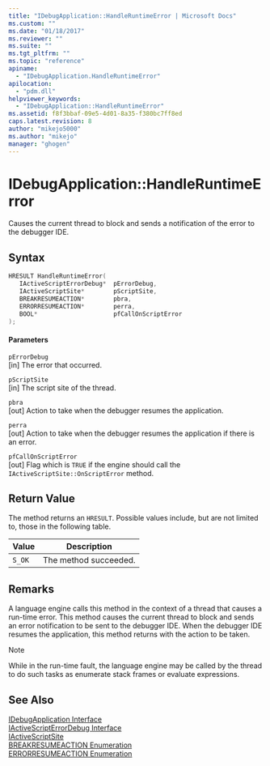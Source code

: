 ```yaml
---
title: "IDebugApplication::HandleRuntimeError | Microsoft Docs"
ms.custom: ""
ms.date: "01/18/2017"
ms.reviewer: ""
ms.suite: ""
ms.tgt_pltfrm: ""
ms.topic: "reference"
apiname: 
  - "IDebugApplication.HandleRuntimeError"
apilocation: 
  - "pdm.dll"
helpviewer_keywords: 
  - "IDebugApplication::HandleRuntimeError"
ms.assetid: f8f3bbaf-09e5-4d01-8a35-f380bc7ff8ed
caps.latest.revision: 8
author: "mikejo5000"
ms.author: "mikejo"
manager: "ghogen"
---
```

# IDebugApplication::HandleRuntimeError
Causes the current thread to block and sends a notification of the error to the debugger IDE.  
  
## Syntax  
  
```cpp
HRESULT HandleRuntimeError(  
   IActiveScriptErrorDebug*  pErrorDebug,  
   IActiveScriptSite*        pScriptSite,  
   BREAKRESUMEACTION*        pbra,  
   ERRORRESUMEACTION*        perra,  
   BOOL*                     pfCallOnScriptError  
);  
```  
  
#### Parameters  
 `pErrorDebug`  
 [in] The error that occurred.  
  
 `pScriptSite`  
 [in] The script site of the thread.  
  
 `pbra`  
 [out] Action to take when the debugger resumes the application.  
  
 `perra`  
 [out] Action to take when the debugger resumes the application if there is an error.  
  
 `pfCallOnScriptError`  
 [out] Flag which is `TRUE` if the engine should call the `IActiveScriptSite::OnScriptError` method.  
  
## Return Value  
 The method returns an `HRESULT`. Possible values include, but are not limited to, those in the following table.  
  
|Value|Description|  
|-----------|-----------------|  
|`S_OK`|The method succeeded.|  
  
## Remarks  
 A language engine calls this method in the context of a thread that causes a run-time error. This method causes the current thread to block and sends an error notification to be sent to the debugger IDE. When the debugger IDE resumes the application, this method returns with the action to be taken.  
  
> [!NOTE]
> While in the run-time fault, the language engine may be called by the thread to do such tasks as enumerate stack frames or evaluate expressions.  
  
## See Also  
 [IDebugApplication Interface](../../winscript/reference/idebugapplication-interface.md)   
 [IActiveScriptErrorDebug Interface](../../winscript/reference/iactivescripterrordebug-interface.md)   
 [IActiveScriptSite](../../winscript/reference/iactivescriptsite.md)   
 [BREAKRESUMEACTION Enumeration](../../winscript/reference/breakresumeaction-enumeration.md)   
 [ERRORRESUMEACTION Enumeration](../../winscript/reference/errorresumeaction-enumeration.md)